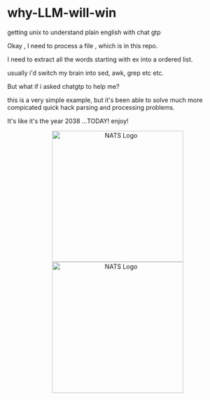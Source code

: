 # why-LLM-will-win
getting unix to understand plain english with chat gtp


Okay , I need to process a file , which is in this repo.

I need to extract all the words starting with ex into a ordered list.

usually i'd switch my brain into sed, awk, grep etc etc.

But what if i asked chatgtp to help me?

this is a very simple example, but it's been able to solve much more compicated quick hack parsing and processing problems.

It's like it's the year 2038 ...TODAY! enjoy!


<p align="center">
  <img src="skynet1.jpg" width="300" alt="NATS Logo">
  <img src="skynet2.jpg" width="300" alt="NATS Logo">
</p>


